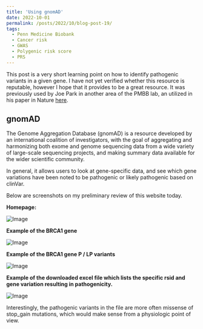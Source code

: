 ```yaml
---
title: 'Using gnomAD'
date: 2022-10-01
permalink: /posts/2022/10/blog-post-19/
tags:
  - Penn Medicine Biobank
  - Cancer risk
  - GWAS
  - Polygenic risk score
  - PRS
---
```


This post is a very short learning point on how to identify pathogenic variants in a given gene. I have not yet verified whether this resource is reputable, however I hope that it provides to be a great resource. It was previously used by Joe Park in another area of the PMBB lab, an utilized in his paper in Nature [here](https://www.nature.com/articles/s41591-020-1133-8). 

gnomAD
---------
The Genome Aggregation Database (gnomAD) is a resource developed by an international coalition of investigators, with the goal of aggregating and harmonizing both exome and genome sequencing data from a wide variety of large-scale sequencing projects, and making summary data available for the wider scientific community.

In general, it allows users to look at gene-specific data, and see which gene variations have been noted to be pathogenic or likely pathogenic based on clinVar.

Below are screenshots on my preliminary review of this website today.

**Homepage:**

![Image](https://github.com/oliver-clark/oliver-clark.github.io/tree/master/images/Screenshot_1.jpg)

**Example of the BRCA1 gene**

![Image](https://github.com/oliver-clark/oliver-clark.github.io/tree/master/images/Screenshot_2.jpg)

**Example of the BRCA1 gene P / LP variants**

![Image](https://github.com/oliver-clark/oliver-clark.github.io/tree/master/images/Screenshot_3.jpg)

**Example of the downloaded excel file which lists the specific rsid and gene variation resulting in pathogenicity.**

![Image](https://github.com/oliver-clark/oliver-clark.github.io/tree/master/images/Screenshot_4.jpg)

Interestingly, the pathogenic variants in the file are more often missense of stop_gain mutations, which would make sense from a physiologic point of view.

